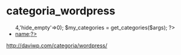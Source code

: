 # categoria_wordpress
<ul class="category_list">   
  <?php
     $args = array('child_of'=>4,'hide_empty'=>0);
     $my_categories = get_categories($args);
  ?>
  <?php foreach( $my_categories as $category ):?>
    <li><a href="<?php echo get_category_link($category->term_id);?>"><?php echo $category->name;?></a></li>
  <?php endforeach; ?>
</ul>

http://daviwp.com/categoria/wordpress/

